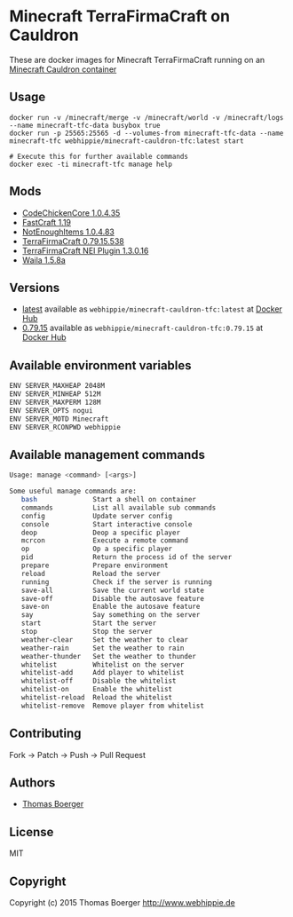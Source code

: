 # Minecraft TerraFirmaCraft on Cauldron

These are docker images for Minecraft TerraFirmaCraft running on an
[Minecraft Cauldron container](https://registry.hub.docker.com/webhippie/minecraft-cauldron/)


## Usage

```
docker run -v /minecraft/merge -v /minecraft/world -v /minecraft/logs --name minecraft-tfc-data busybox true
docker run -p 25565:25565 -d --volumes-from minecraft-tfc-data --name minecraft-tfc webhippie/minecraft-cauldron-tfc:latest start

# Execute this for further available commands
docker exec -ti minecraft-tfc manage help
```


## Mods

* [CodeChickenCore 1.0.4.35](http://www.minecraftforum.net/forums/mapping-and-modding/minecraft-mods/1279956)
* [FastCraft 1.19](http://forum.industrial-craft.net/index.php?page=Thread&threadID=10820)
* [NotEnoughItems 1.0.4.83](http://www.minecraftforum.net/forums/mapping-and-modding/minecraft-mods/1279956)
* [TerraFirmaCraft 0.79.15.538](http://terrafirmacraft.com/)
* [TerraFirmaCraft NEI Plugin 1.3.0.16](http://terrafirmacraft.com/f/topic/6733-171079v11)
* [Waila 1.5.8a](http://www.minecraftforum.net/forums/mapping-and-modding/minecraft-mods/1289765)


## Versions

* [latest](https://github.com/dockhippie/minecraft-cauldron-tfc/tree/master)
  available as ```webhippie/minecraft-cauldron-tfc:latest``` at
  [Docker Hub](https://registry.hub.docker.com/u/webhippie/minecraft-cauldron-tfc/)
* [0.79.15](https://github.com/dockhippie/minecraft-cauldron-tfc/tree/0.79.15)
  available as ```webhippie/minecraft-cauldron-tfc:0.79.15``` at
  [Docker Hub](https://registry.hub.docker.com/u/webhippie/minecraft-cauldron-tfc/)


## Available environment variables

```bash
ENV SERVER_MAXHEAP 2048M
ENV SERVER_MINHEAP 512M
ENV SERVER_MAXPERM 128M
ENV SERVER_OPTS nogui
ENV SERVER_MOTD Minecraft
ENV SERVER_RCONPWD webhippie
```


## Available management commands

```bash
Usage: manage <command> [<args>]

Some useful manage commands are:
   bash              Start a shell on container
   commands          List all available sub commands
   config            Update server config
   console           Start interactive console
   deop              Deop a specific player
   mcrcon            Execute a remote command
   op                Op a specific player
   pid               Return the process id of the server
   prepare           Prepare environment
   reload            Reload the server
   running           Check if the server is running
   save-all          Save the current world state
   save-off          Disable the autosave feature
   save-on           Enable the autosave feature
   say               Say something on the server
   start             Start the server
   stop              Stop the server
   weather-clear     Set the weather to clear
   weather-rain      Set the weather to rain
   weather-thunder   Set the weather to thunder
   whitelist         Whitelist on the server
   whitelist-add     Add player to whitelist
   whitelist-off     Disable the whitelist
   whitelist-on      Enable the whitelist
   whitelist-reload  Reload the whitelist
   whitelist-remove  Remove player from whitelist
```


## Contributing

Fork -> Patch -> Push -> Pull Request


## Authors

* [Thomas Boerger](https://github.com/tboerger)


## License

MIT


## Copyright

Copyright (c) 2015 Thomas Boerger <http://www.webhippie.de>
